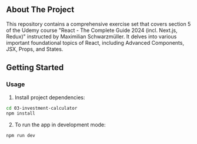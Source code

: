 ## About The Project

This repository contains a comprehensive exercise set that covers section 5 of the Udemy course "React - The Complete Guide 2024 (incl. Next.js, Redux)" instructed by Maximilian Schwarzmüller. It delves into various important foundational topics of React, including Advanced Components, JSX, Props, and States.

## Getting Started

### Usage

1. Install project dependencies:

```sh
cd 03-investment-calculator
npm install
```

2. To run the app in development mode:

```sh
npm run dev
```
